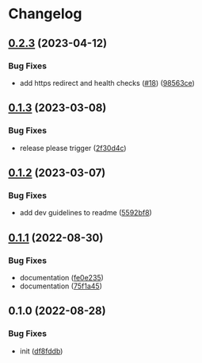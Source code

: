 # Changelog

## [0.2.3](https://github.com/Rookout/terraform-azure-rookout-deployment/compare/v0.2.2...v0.2.3) (2023-04-12)


### Bug Fixes

* add https redirect and health checks ([#18](https://github.com/Rookout/terraform-azure-rookout-deployment/issues/18)) ([98563ce](https://github.com/Rookout/terraform-azure-rookout-deployment/commit/98563ce57bb3eec1eb1487377b5ea5d8c88b5027))

## [0.1.3](https://github.com/Rookout/terraform-azure-rookout-deployment/compare/v0.1.2...v0.1.3) (2023-03-08)


### Bug Fixes

* release please trigger ([2f30d4c](https://github.com/Rookout/terraform-azure-rookout-deployment/commit/2f30d4c8bbd1f6f34d9126602d614b99a5cf76ef))

## [0.1.2](https://github.com/Rookout/terraform-azure-rookout-deployment/compare/v0.1.1...v0.1.2) (2023-03-07)


### Bug Fixes

* add dev guidelines to readme ([5592bf8](https://github.com/Rookout/terraform-azure-rookout-deployment/commit/5592bf84f9b3cbb26a5e22844465ff9e9a689f95))

## [0.1.1](https://github.com/Rookout/terraform-azure-rookout-deployment/compare/v0.1.0...v0.1.1) (2022-08-30)


### Bug Fixes

* documentation ([fe0e235](https://github.com/Rookout/terraform-azure-rookout-deployment/commit/fe0e2354e1307b70deb6eb053339f76cda8cf087))
* documentation ([75f1a45](https://github.com/Rookout/terraform-azure-rookout-deployment/commit/75f1a4536de938121472d4879656c322a3ef8854))

## 0.1.0 (2022-08-28)


### Bug Fixes

* init ([df8fddb](https://github.com/Rookout/terraform-azure-rookout-deployment/commit/df8fddb4a44799b1338c66c34b29630d8ba1a206))
